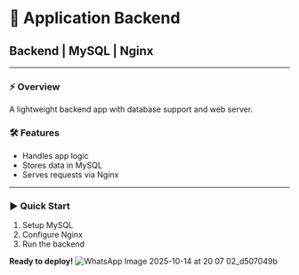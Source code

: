 # 🚀 Application Backend

 ## Backend | MySQL | Nginx

---

### ⚡ Overview
A lightweight backend app with database support and web server.

### 🛠️ Features
- Handles app logic
- Stores data in MySQL
- Serves requests via Nginx

---

### ▶️ Quick Start
1. Setup MySQL
2. Configure Nginx
3. Run the backend

**Ready to deploy!**
![WhatsApp Image 2025-10-14 at 20 07 02_d507049b](https://github.com/user-attachments/assets/9af46e3e-d180-4f2a-abd0-def6c5496f2c)
